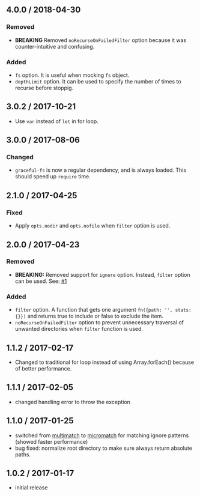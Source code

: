 4.0.0 / 2018-04-30
------------------

### Removed
- **BREAKING** Removed `noRecurseOnFailedFilter` option because it was counter-intuitive and confusing.

### Added
- `fs` option. It is useful when mocking `fs` object.
- `depthLimit` option. It can be used to specify the number of times to recurse before stoppig.

3.0.2 / 2017-10-21
------------------

- Use `var` instead of `let` in for loop.

3.0.0 / 2017-08-06
------------------

### Changed
- `graceful-fs` is now a regular dependency, and is always loaded. This should speed up `require` time.

2.1.0 / 2017-04-25
------------------

### Fixed
- Apply `opts.nodir` and `opts.nofile` when `filter` option is used.

2.0.0 / 2017-04-23
------------------

### Removed
- **BREAKING:** Removed support for `ignore` option. Instead, `filter` option can be used. See: [#1]

### Added
- `filter` option. A function that gets one argument `fn({path: '', stats: {}})` and returns true to include or false to exclude the item.
- `noRecurseOnFailedFilter` option to prevent unnecessary traversal of unwanted directories when `filter` function is used.

1.1.2 / 2017-02-17
------------------

- Changed to traditional for loop instead of using Array.forEach() because of better performance.

1.1.1 / 2017-02-05
------------------

- changed handling error to throw the exception

1.1.0 / 2017-01-25
------------------

- switched from [multimatch](https://github.com/sindresorhus/multimatch) to [micromatch](https://github.com/jonschlinkert/micromatch) for matching ignore patterns (showed faster performance)
- bug fixed: normalize root directory to make sure always return absolute paths.

1.0.2 / 2017-01-17
------------------

- initial release

[#1]: https://github.com/manidlou/node-klaw-sync/issues/1 "loading all files with certain name"


